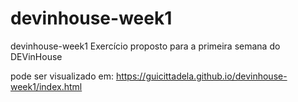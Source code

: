 # devinhouse-week1
devinhouse-week1
Exercício proposto para a primeira semana do DEVinHouse

pode ser visualizado em:
https://guicittadela.github.io/devinhouse-week1/index.html
